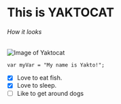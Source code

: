  # This is YAKTOCAT
 ###### How it looks
 ![Image of Yaktocat](https://octodex.github.com/images/yaktocat.png)
``` Variable Declaration
var myVar = "My name is Yakto!";
```
- [x] Love to eat fish.
- [x] Love to sleep.
- [ ] Like to get around dogs
